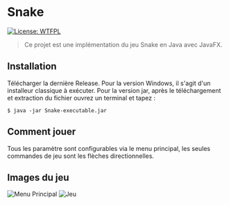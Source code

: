 ﻿# Snake
[![License: WTFPL](https://img.shields.io/badge/License-WTFPL-brightgreen.svg)](http://www.wtfpl.net/about/)
>Ce projet est une implémentation du jeu Snake en Java avec JavaFX.


## Installation
Télécharger la dernière Release. Pour la version Windows, il s'agit d'un installeur classique à exécuter. Pour la version jar, après le téléchargement et extraction du fichier ouvrez un terminal et tapez :
```
$ java -jar Snake-executable.jar
``` 
## Comment jouer
Tous les paramètre sont configurables via le menu principal, les seules commandes de jeu sont les flèches directionnelles.

## Images du jeu

![Menu Principal](https://i.ibb.co/25Nq5R3/c1.png)
![Jeu](https://i.ibb.co/YctqzY5/c2.png)
